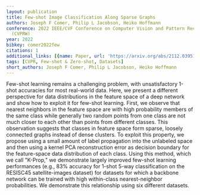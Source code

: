 ```yaml
---
layout: publication
title: Few-shot Image Classification Along Sparse Graphs
authors: Joseph F Comer, Philip L Jacobson, Heiko Hoffmann
conference: 2022 IEEE/CVF Conference on Computer Vision and Pattern Recognition Workshops
  (CVPRW)
year: 2022
bibkey: comer2022few
citations: 1
additional_links: [{name: Paper, url: 'https://arxiv.org/abs/2112.03951'}]
tags: [CVPR, Few-shot & Zero-shot, Datasets]
short_authors: Joseph F Comer, Philip L Jacobson, Heiko Hoffmann
---
```

Few-shot learning remains a challenging problem, with unsatisfactory 1-shot
accuracies for most real-world data. Here, we present a different perspective
for data distributions in the feature space of a deep network and show how to
exploit it for few-shot learning. First, we observe that nearest neighbors in
the feature space are with high probability members of the same class while
generally two random points from one class are not much closer to each other
than points from different classes. This observation suggests that classes in
feature space form sparse, loosely connected graphs instead of dense clusters.
To exploit this property, we propose using a small amount of label propagation
into the unlabeled space and then using a kernel PCA reconstruction error as
decision boundary for the feature-space data distribution of each class. Using
this method, which we call "K-Prop," we demonstrate largely improved few-shot
learning performances (e.g., 83% accuracy for 1-shot 5-way classification on
the RESISC45 satellite-images dataset) for datasets for which a backbone
network can be trained with high within-class nearest-neighbor probabilities.
We demonstrate this relationship using six different datasets.
